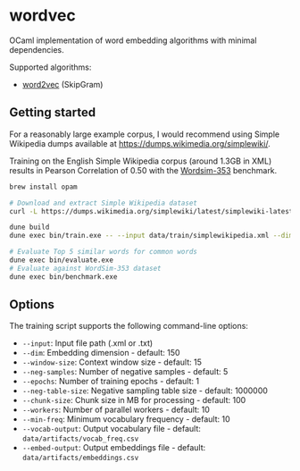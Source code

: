 # wordvec
OCaml implementation of word embedding algorithms with minimal dependencies.

Supported algorithms:
- [word2vec](https://arxiv.org/abs/1301.3781) (SkipGram)

## Getting started

For a reasonably large example corpus, I would recommend using Simple Wikipedia dumps available at https://dumps.wikimedia.org/simplewiki/.

Training on the English Simple Wikipedia corpus (around 1.3GB in XML) results in Pearson Correlation of 0.50 with the [Wordsim-353](https://aclweb.org/aclwiki/WordSimilarity-353_Test_Collection_(State_of_the_art)) benchmark.

```bash
brew install opam

# Download and extract Simple Wikipedia dataset
curl -L https://dumps.wikimedia.org/simplewiki/latest/simplewiki-latest-pages-articles-multistream.xml.bz2 | bunzip2 > data/train/simplewikipedia.xml

dune build
dune exec bin/train.exe -- --input data/train/simplewikipedia.xml --dim 150 --window-size 15 --epochs 2 --workers 8

# Evaluate Top 5 similar words for common words
dune exec bin/evaluate.exe
# Evaluate against WordSim-353 dataset
dune exec bin/benchmark.exe
```

## Options

The training script supports the following command-line options:

- `--input`: Input file path (.xml or .txt)
- `--dim`: Embedding dimension - default: 150
- `--window-size`: Context window size - default: 15
- `--neg-samples`: Number of negative samples - default: 5
- `--epochs`: Number of training epochs - default: 1
- `--neg-table-size`: Negative sampling table size - default: 1000000
- `--chunk-size`: Chunk size in MB for processing - default: 100
- `--workers`: Number of parallel workers - default: 10
- `--min-freq`: Minimum vocabulary frequency - default: 10
- `--vocab-output`: Output vocabulary file - default: `data/artifacts/vocab_freq.csv`
- `--embed-output`: Output embeddings file - default: `data/artifacts/embeddings.csv`
